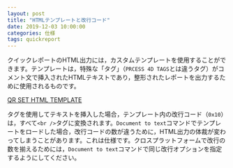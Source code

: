 ```yaml
---
layout: post
title: "HTMLテンプレートと改行コード"
date: 2019-12-03 10:00:00
categories: 仕様
tags: quickreport
---
```


クイックレポートのHTML出力には，カスタムテンプレートを使用することができます。テンプレートは，特殊な「タグ」（``PRCESS 4D TAGS``とは違うタグ）がコメント文で挿入されたHTMLテキストであり，整形されたレポートを出力するために使用されるものです。

<i class="fa fa-external-link" aria-hidden="true"></i> [QR SET HTML TEMPLATE](https://doc.4d.com/4Dv17/4D/17.3/QR-SET-HTML-TEMPLATE.301-4621022.ja.html)

タグを使用してテキストを挿入した場合，テンプレート内の改行コード（``0x10``）は，すべて``<br />``タグに変換されます。``Document to text``コマンドでテンプレートをロードした場合，改行コードの数が違うために，HTML出力の体裁が変わってしまうことがあります。これは仕様です。クロスプラットフォームで改行の数を揃えるためには，``Document to text``コマンドで同じ改行オプションを指定するようにしてください。

